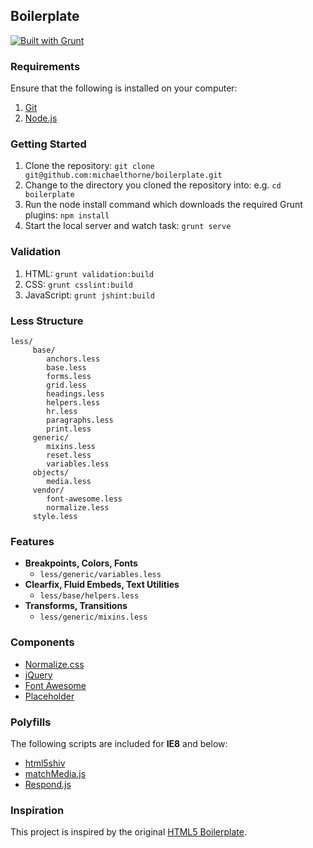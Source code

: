 ## Boilerplate

[![Built with Grunt](https://cdn.gruntjs.com/builtwith.png)](http://gruntjs.com)

### Requirements

Ensure that the following is installed on your computer:

1. [Git](http://git-scm.com)
2. [Node.js](http://nodejs.org)

### Getting Started

1. Clone the repository: `git clone git@github.com:michaelthorne/boilerplate.git`
2. Change to the directory you cloned the repository into: e.g. `cd boilerplate`
3. Run the node install command which downloads the required Grunt plugins: `npm install`
4. Start the local server and watch task: `grunt serve`

### Validation

1. HTML: `grunt validation:build`
2. CSS: `grunt csslint:build`
3. JavaScript: `grunt jshint:build`

### Less Structure

```
less/
     base/
        anchors.less
        base.less
        forms.less
        grid.less
        headings.less
        helpers.less
        hr.less
        paragraphs.less
        print.less
     generic/
        mixins.less
        reset.less
        variables.less
     objects/
        media.less
     vendor/
        font-awesome.less
        normalize.less
     style.less
```

### Features

- **Breakpoints, Colors, Fonts**
    - `less/generic/variables.less`
- **Clearfix, Fluid Embeds, Text Utilities**
    - `less/base/helpers.less`
- **Transforms, Transitions**
    - `less/generic/mixins.less`

### Components

- [Normalize.css](http://necolas.github.io/normalize.css)
- [jQuery](http://jquery.com)
- [Font Awesome](http://fontawesome.io)
- [Placeholder](http://mths.be/placeholder)

### Polyfills

The following scripts are included for **IE8** and below:
- [html5shiv](https://github.com/aFarkas/html5shiv)
- [matchMedia.js](https://github.com/paulirish/matchMedia.js)
- [Respond.js](https://github.com/scottjehl/Respond)

### Inspiration

This project is inspired by the original [HTML5 Boilerplate](http://html5boilerplate.com).
